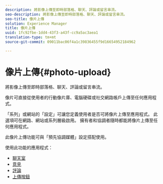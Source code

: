 ```yaml
---
description: 將影像上傳至即時部落格、聊天、評論或留言串流。
seo-description: 將影像上傳至即時部落格、聊天、評論或留言串流。
seo-title: 像片上傳
solution: Experience Manager
title: 像片上傳
uuid: 1fc92fbe-1dd4-43f3-a43f-cc9a5ac3aea1
translation-type: tm+mt
source-git-commit: 09011bac06f4a1c39836455f9d16654952184962

---
```



# 像片上傳{#photo-upload}

將影像上傳至即時部落格、聊天、評論或留言串流。

像片可直接從使用者的行動像片庫、電腦硬碟或社交網路帳戶上傳至任何應用程式。

「系列」或網站的「設定」可讓您定義使用者是否可將像片上傳至應用程式。 此選項可在網路、網站或系列層級啟用。 擁有者和協調者隨時都能將像片上傳至任何應用程式。

此像片上傳功能可與「預先協調媒體」設定搭配使用。

使用此功能的應用程式：

* [聊天室](/help/using/c-about-apps/c-chat-app/c-chat-app.md#c_chat_app)
* [意見](/help/using/c-about-apps/c-comments/c-comments.md)
* [評論](/help/using/c-about-apps/c-reviews-app/c-reviews-app.md#c_reviews_app)
* [上傳按鈕](/help/using/c-about-apps/c-upload-button-app/c-upload-button-app.md#c_upload_button_app)

